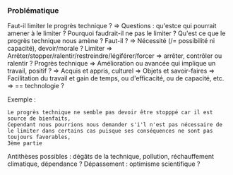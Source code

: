 ### Problématique
Faut-il limiter le progrès technique ?
=> Questions : qu'estce qui pourrait amener à le limiter ? Pourquoi faudrait-il ne pas le limiter ? Qu'est ce que le progrès technique nous amène ?
Faut-il ? =>  Nécessité (/= possibilité ni capacité), devoir/morale ?
Limiter => Arrêter/stopper/ralentir/restreindre/légiférer/forcer => arrêter, contrôler ou ralentir ?
Progrès technique => Amélioration ou avancée qui implique un travail, positif ? => Acquis et appris, culturel  => Objets et savoir-faires => Facilitation du travail et gain de temps, ou d'efficacité, ou de capacité, etc. => == technologie ?

Exemple :
```text
Le progrès technique ne semble pas devoir être stopppé car il est source de bienfaits,
Cependant nous pourrions nous demander s'i'l n'est pas nécessaire de le limiter dans certains cas puisque ses conséquences ne sont pas toujours favorables,
3ème partie
```

Antithèses possibles : dégâts de la technique, pollution, réchauffement climatique, dépendance ?
Dépassement : optimisme scientifique ?
